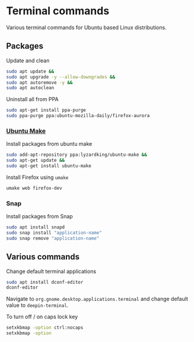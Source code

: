 # Terminal commands

Various terminal commands for Ubuntu based Linux distributions.

## Packages

Update and clean

```bash
sudo apt update &&
sudo apt upgrade -y --allow-downgrades &&
sudo apt autoremove -y &&
sudo apt autoclean
```

Uninstall all from PPA

```bash
sudo apt-get install ppa-purge
sudo ppa-purge ppa:ubuntu-mozilla-daily/firefox-aurora
```

### [Ubuntu Make](https://wiki.ubuntu.com/ubuntu-make)

Install packages from ubuntu make

```bash
sudo add-apt-repository ppa:lyzardking/ubuntu-make &&
sudo apt-get update &&
sudo apt-get install ubuntu-make
```

Install Firefox using `umake`

```bash
umake web firefox-dev
```

### Snap

Install packages from Snap

```bash
sudo apt install snapd
sudo snap install "application-name"
sudo snap remove "application-name"
```

## Various commands

Change default terminal applications

```bash
sudo apt install dconf-editor
dconf-editor
```

Navigate to `org.gnome.desktop.applications.terminal` and change default value to `deepin-terminal`.

To turn off / on caps lock key

```bash
setxkbmap -option ctrl:nocaps
setxkbmap -option
```
